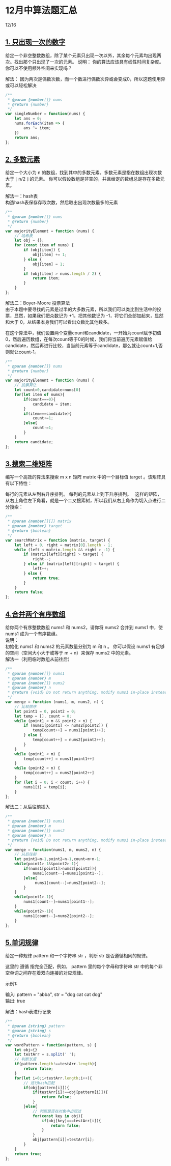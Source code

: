# 12月中算法题汇总

12/16
## [1. 只出现一次的数字](https://leetcode-cn.com/leetbook/read/top-interview-questions/xm0u83/)

给定一个非空整数数组，除了某个元素只出现一次以外，其余每个元素均出现两次。找出那个只出现了一次的元素。
说明：
你的算法应该具有线性时间复杂度。 你可以不使用额外空间来实现吗？

解法：
因为两次是偶数次数，而一个数进行偶数次异或会变成0，所以这题使用异或可以轻松解决

``` js
/**
 * @param {number[]} nums
 * @return {number}
 */
var singleNumber = function(nums) {
    let ans = 0;
    nums.forEach(item => {
        ans ^= item;
    })
    return ans;
};
```

## [2. 多数元素](https://leetcode-cn.com/leetbook/read/top-interview-questions/xm77tm/)

给定一个大小为 n 的数组，找到其中的多数元素。多数元素是指在数组出现次数大于 ⌊ n/2 ⌋ 的元素。
你可以假设数组是非空的，并且给定的数组总是存在多数元素。

解法一：hash表  
构造hash表保存存取次数，然后取出出现次数最多的元素

``` js
/**
 * @param {number[]} nums
 * @return {number}
 */
var majorityElement = function (nums) {
    // 哈希表
    let obj = {};
    for (const item of nums) {
        if (obj[item]) {
            obj[item] += 1;
        } else {
            obj[item] = 1;
        }
        if (obj[item] > nums.length / 2) {
            return item;
        }
    }
};
```

解法二：Boyer-Moore 投票算法  
由于本题中要寻找的元素是过半的大多数元素，所以我们可以类比到生活中的投票，显然，如果我们把众数记为 +1，把其他数记为 -1，将它们全部加起来，显然和大于 0，从结果本身我们可以看出众数比其他数多。

在这个算法中，我们设置两个变量count和candidate，一开始为count赋予初值0，然后遍历数组，在每次count等于0的时候，我们将当前遍历元素赋值给candidate，然后再进行比较，当当前元素等于candidate，那么就让count+1,否则就让count-1。

```js
/**
 * @param {number[]} nums
 * @return {number}
 */
var majorityElement = function (nums) {
    // 投票算法
    let count=0,candidate=nums[0]
    for(let item of nums){
        if(count===0){
            candidate = item;
        }
        if(item===candidate){
            count+=1;
        }else{
            count-=1;
        }
    }
    return candidate;
};
```

## [3.搜索二维矩阵](https://leetcode-cn.com/leetbook/read/top-interview-questions/xmlwi1/)
编写一个高效的算法来搜索 m x n 矩阵 matrix 中的一个目标值 target 。该矩阵具有以下特性：

每行的元素从左到右升序排列。
每列的元素从上到下升序排列。
 
这样的矩阵，从右上角往左下角看，就是一个二叉搜索树，所以我们从右上角作为切入点进行二分搜索：
```js
/**
 * @param {number[][]} matrix
 * @param {number} target
 * @return {boolean}
 */
var searchMatrix = function (matrix, target) {
    let left = 0, right = matrix[0].length - 1;
    while (left < matrix.length && right > -1) {
        if (matrix[left][right] > target) {
            right--;
        } else if (matrix[left][right] < target) {
            left++;
        } else {
            return true;
        }
    }
    return false;
};
```

## [4.合并两个有序数组](https://leetcode-cn.com/leetbook/read/top-interview-questions/xmi2l7/)
给你两个有序整数数组 nums1 和 nums2，请你将 nums2 合并到 nums1 中，使 nums1 成为一个有序数组。  
说明：  
初始化 nums1 和 nums2 的元素数量分别为 m 和 n 。
你可以假设 nums1 有足够的空间（空间大小大于或等于 m + n）来保存 nums2 中的元素。  
解法一（利用临时数组从前往后）
```js
/**
 * @param {number[]} nums1
 * @param {number} m
 * @param {number[]} nums2
 * @param {number} n
 * @return {void} Do not return anything, modify nums1 in-place instead.
 */
var merge = function (nums1, m, nums2, n) {
    // 比较排序
    let point1 = 0, point2 = 0;
    let temp = [], count = 0;
    while (point1 < m && point2 < n) {
        if (nums1[point1] <= nums2[point2]) {
            temp[count++] = nums1[point1++];
        } else {
            temp[count++] = nums2[point2++];
        }
    }
    while (point1 < m) {
        temp[count++] = nums1[point1++]
    }
    while (point2 < n) {
        temp[count++] = nums2[point2++]
    }
    for (let i = 0; i < count; i++) {
        nums1[i] = temp[i];
    }
};
```
解法二：从后往前插入  
```js
/**
 * @param {number[]} nums1
 * @param {number} m
 * @param {number[]} nums2
 * @param {number} n
 * @return {void} Do not return anything, modify nums1 in-place instead.
 */
var merge = function(nums1, m, nums2, n) {
    // 从后往前
    let point1=m-1,point2=n-1,count=m+n-1;
    while(point1>-1&&point2>-1){
        if(nums1[point1]>nums2[point2]){
            nums1[count--]=nums1[point1--];
        }else{
             nums1[count--]=nums2[point2--];
        }
    }
    while(point1>-1){
        nums1[count--]=nums1[point1--];
    }
    while(point2>-1){
        nums1[count--]=nums2[point2--];
    }
};
```

## [5.单词规律](https://leetcode-cn.com/problems/word-pattern/)
给定一种规律 pattern 和一个字符串 str ，判断 str 是否遵循相同的规律。

这里的 遵循 指完全匹配，例如， pattern 里的每个字母和字符串 str 中的每个非空单词之间存在着双向连接的对应规律。

示例1:

输入: pattern = "abba", str = "dog cat cat dog"  
输出: true  
 
解法：hash表进行记录  
```js
/**
 * @param {string} pattern
 * @param {string} s
 * @return {boolean}
 */
var wordPattern = function(pattern, s) {
    let obj={}
    let testArr = s.split(' ');
    // 判断长度
    if(pattern.length!==testArr.length){
        return false;
    }
    for(let i=0;i<testArr.length;i++){
        // 进行hash匹配
        if(obj[pattern[i]]){
            if(testArr[i]!==obj[pattern[i]]){
                return false;
            }
        }else{
            // 判断是否在对象中出现过
            for(const key in obj){
                if(obj[key]===testArr[i]){
                    return false;
                }
            }
            obj[pattern[i]]=testArr[i];
        }
    }
    return true;
};
```

